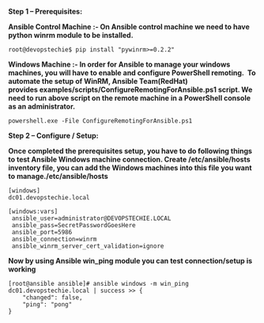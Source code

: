 
**Step 1 – Prerequisites:**

**Ansible Control Machine :- On Ansible control machine we need to have python winrm module to be installed.**

```
root@devopstechie$ pip install "pywinrm>=0.2.2"
```
**Windows Machine :- In order for Ansible to manage your windows machines, you will have to enable and configure PowerShell remoting. 
To automate the setup of WinRM, Ansible Team(RedHat) provides examples/scripts/ConfigureRemotingForAnsible.ps1 script. 
We need to run above script on the remote machine in a PowerShell console as an administrator.**

```
powershell.exe -File ConfigureRemotingForAnsible.ps1
```

**Step 2 – Configure / Setup:**

**Once completed the prerequisites setup, you have to do following things to test Ansible Windows machine connection. 
Create /etc/ansible/hosts inventory file, you can add the Windows machines into this file you want to manage./etc/ansible/hosts**

```
[windows]
dc01.devopstechie.local

[windows:vars]
 ansible_user=administrator@DEVOPSTECHIE.LOCAL
 ansible_pass=SecretPasswordGoesHere
 ansible_port=5986
 ansible_connection=winrm
 ansible_winrm_server_cert_validation=ignore
```
**Now by using Ansible win_ping module you can test connection/setup is working**

```
[root@ansible ansible]# ansible windows -m win_ping
dc01.devopstechie.local | success >> {
    "changed": false,
    "ping": "pong"
}
```
